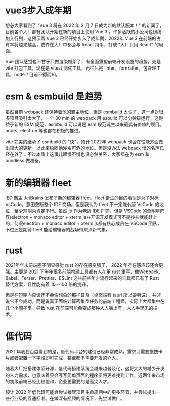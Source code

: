 # vue3步入成年期

想必大家看到了 "Vue 3 将在 2022 年 2 月 7 日成为新的默认版本！" 的新闻了，目前各个大厂都有团队开始在新的项目上使用 Vue 3 ，许多活跃的小公司也纷纷加入行列，这预示着 Vue 3 已经开始步入了成年期，2022年 Vue 3 在前端的占有率将越来越高，或许在大厂中都会与 React 持平，打破 "大厂只用 React" 的局面。

Vue 团队感觉也不甘于只做渲染框架了，有全面重塑前端开发设施的趋势，先是 vite 打包工具，现在是 vitest 测试工具，再往后是 linter，formatter，包管理工具，node？目前不得而知。

# esm & esmbuild 是趋势

虽然目前 webpack 还保持着他的霸主地位，但是 esmbuild 太快了，这一点对很多项目吸引太大了，一个 30 min 的 webpack 用 esbuild 可以分钟级运行，这得益于新的 ESM 规范，esmbuild 可以说是 esm 规范诞生以来最具有价值的项目。node、electron 等也都在积极的推进。

vite 完美的继承了 esmbuild 的 "快"，预计 2022年 webpack 也会在性能方面做出较大的更新，以此来稳固他岌岌可危的地位。但是没办法 webpack 慢的名声已经在外了，不过本质上这事儿跟慢不慢也没必然关系，大家都在为 esm 和 bundless 做准备。

# 新的编辑器 fleet

IED 霸主 JetBrains 发布了新的编辑器 fleet，fleet 诞生的目的看似是为了对标 VsCode，意图垄断整个 IDE 商场。但是我认为 fleet 不一定能代替 VsCode 的地位，至少短期内肯定不行。虽然 jb 作为老牌 IDE 厂商，但是 VSCode 的全明星阵容(electron + monaco editor + xterm.js)+开源开发模式可不是抄抄就能赶上的，何况electron + monaco editor + xterm.js都有核心成员在 VSCode 团队，不过还是期待 fleet 能给编辑器的战场带来点新气象。

# rust

2021年年末前端圈子明显感觉 rust 的存在感变强了， 2022 年存在感应该还会更强。主要是 2021 下半年很多前端构建工具都有人在用 rust 重写，像Webpack、Babel、Terser、Prettier、ESLint 这些前些年才流行起来的工具都已有了 Rust 替代方案，且性能有着 10～100 倍的提升。

但是在短期内应该还不会像想象的那样普及（桌面端有 tauri 所以要另说）。并非说它不会成功，而是说真正面临计算密集型任务的前端工程师，实际上大都集中在几个小圈子里。导致 rust 在前端可能会变成那种人人嘴上有，人人手里无的技术。

# 低代码

2021 年我在百度看到的是，低代码平台的建设已经非常成熟，需求只需要拖拽卡片或者配置一下字段即可完成，甚至都不需要开发的介入。

随着大厂把搭建体系开源，低代码搭建系统会越来越普及化，这将大大的减少开发的人力需求，也意味着只会写写简单页面的程序员将更难找到工作，近两年来市场的初级前端已经比较饱和，企业更需要的是高尖人才。

预计 2022 年低代码可能会尝试接管项目生命周期中的更多环节，并尝试提出一些行业级的互通标准。在做深有瓶颈的情况下，先尝试做广。